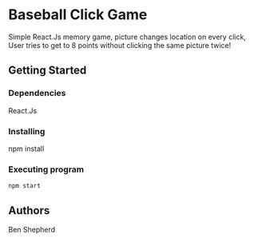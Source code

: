 # Baseball Click Game

Simple React.Js memory game, picture changes location on every click, User tries to get to 8 points without clicking the same picture twice!


## Getting Started

### Dependencies
React.Js

### Installing

npm install 

### Executing program


```
npm start
```



## Authors

Ben Shepherd

